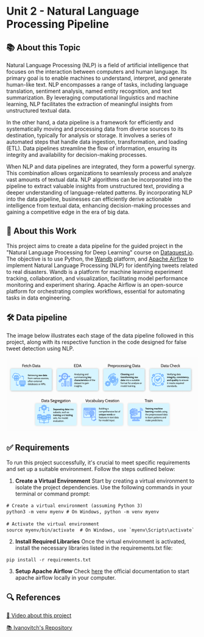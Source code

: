 # Unit 2 - Natural Language Processing Pipeline

## 📚 About this Topic 

Natural Language Processing (NLP) is a field of artificial intelligence that focuses on the interaction between computers and human language. Its primary goal is to enable machines to understand, interpret, and generate human-like text. NLP encompasses a range of tasks, including language translation, sentiment analysis, named entity recognition, and text summarization. By leveraging computational linguistics and machine learning, NLP facilitates the extraction of meaningful insights from unstructured textual data.

In the other hand, a data pipeline is a framework for efficiently and systematically moving and processing data from diverse sources to its destination, typically for analysis or storage. It involves a series of automated steps that handle data ingestion, transformation, and loading (ETL). Data pipelines streamline the flow of information, ensuring its integrity and availability for decision-making processes. 

When NLP and data pipelines are integrated, they form a powerful synergy. This combination allows organizations to seamlessly process and analyze vast amounts of textual data. NLP algorithms can be incorporated into the pipeline to extract valuable insights from unstructured text, providing a deeper understanding of language-related patterns. By incorporating NLP into the data pipeline, businesses can efficiently derive actionable intelligence from textual data, enhancing decision-making processes and gaining a competitive edge in the era of big data.

## 🚀 About this Work

This project aims to create a data pipeline for the guided project in the "Natural Language Processing for Deep Learning" course on [Dataquest.io](https://app.dataquest.io/). 
The objective is to use Python, the [Wandb](https://wandb.ai/) platform, and [Apache Airflow](https://airflow.apache.org/) to implement Natural Language Processing (NLP) for identifying tweets related to real disasters. Wandb is a platform for machine learning experiment tracking, collaboration, and visualization, facilitating model performance monitoring and experiment sharing. Apache Airflow is an open-source platform for orchestrating complex workflows, essential for automating tasks in data engineering.

## 🛠️ Data pipeline

The image below illustrates each stage of the data pipeline followed in this project, along with its respective function in the code designed for false tweet detection using NLP.

![img](./img/functions-data-pipeline.png)

## ✅ Requirements

To run this project successfully, it's crucial to meet specific requirements and set up a suitable environment. Follow the steps outlined below:

1. **Create a Virtual Environment**
Start by creating a virtual environment to isolate the project dependencies. Use the following commands in your terminal or command prompt:
```
# Create a virtual environment (assuming Python 3)
python3 -m venv myenv # On Windows, python -m venv myenv

# Activate the virtual environment
source myenv/bin/activate  # On Windows, use `myenv\Scripts\activate`

```

2. **Install Required Libraries**
Once the virtual environment is activated, install the necessary libraries listed in the requirements.txt file:
```
pip install -r requirements.txt

```
3. **Setup Apache Airflow**
Check [here](https://airflow.apache.org/docs/apache-airflow/stable/start.html) the official documentation to start apache airflow locally in your computer.

## 🔍 References

[🎥 Video about this project]()

[📚 Ivanovitch's Repository](https://github.com/ivanovitchm/mlops)
